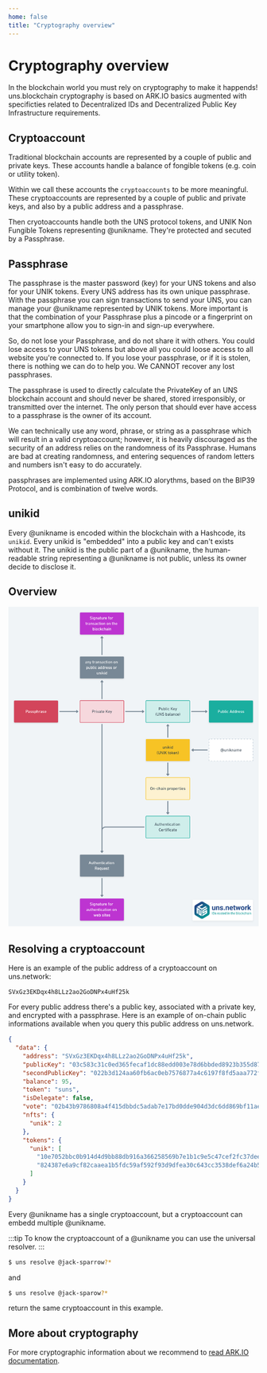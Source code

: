 ```yaml
---
home: false
title: "Cryptography overview"
---
```


# Cryptography overview

In the blockchain world you must rely on cryptography to make it happends! uns.blockchain cryptography is based on ARK.IO basics augmented with specificties related to Decentralized IDs and Decentralized Public Key Infrastructure requirements.

## Cryptoaccount

Traditional blockchain accounts are represented by a couple of public and private keys. These accounts handle a balance of fongible tokens (e.g. coin or utility token).

Within <uns/> we call these accounts the ``cryptoaccounts`` to be more meaningful. These cryptoaccounts are represented by a couple of public and private keys, and  also by a public address and a passphrase. 

Then <uns/> cryotoaccounts handle both the UNS protocol tokens, and UNIK Non Fungible Tokens representing @unikname. They're protected and secuted by a Passphrase.

## Passphrase

The passphrase is the master password (key) for your UNS tokens and also for your UNIK tokens. Every UNS address has its own unique passphrase. With the passphrase you can sign transactions to send your UNS, you can manage your @unikname represented by UNIK tokens. More important is that the combination of your Passphrase plus a pincode or a fingerprint on your smartphone allow you to sign-in and sign-up everywhere.

So, do not lose your Passphrase, and do not share it with others. You could lose access to your UNS tokens but above all you could loose access to all website you're connected to. If you lose your passphrase, or if it is stolen, there is nothing we can do to help you. We CANNOT recover any lost passphrases.

The passphrase is used to directly calculate the PrivateKey of an UNS blockchain account and should never be shared, stored irresponsibly, or transmitted over the internet. The only person that should ever have access to a passphrase is the owner of its account.

We can technically use any word, phrase, or string as a passphrase which will result in a valid <uns/> cryptoaccount; however, it is heavily discouraged as the security of an address relies on the randomness of its Passphrase. Humans are bad at creating randomness, and entering sequences of random letters and numbers isn't easy to do accurately.

<uns/> passphrases are implemented using ARK.IO alorythms, based on the BIP39 Protocol, and is combination of twelve words. 

## unikid

Every @unikname is encoded within the <uns/> blockchain with a Hashcode, its ``unikid``. Every unikid is "embedded" into a public key and can't exists without it. The unikid is the public part of a @unikname, the human-readable string representing a @unikname is not public, unless its owner decide to disclose it.


## Overview

![cryptography-overview](./images/cryptography-overview.png)

## Resolving a cryptoaccount

Here is an example of the public address of a cryptoaccount on uns.network:

```
SVxGz3EKDqx4h8LLz2ao2GoDNPx4uHf25k
```

For every public address there's a public key, associated with a private key, and encrypted with a passphrase. Here is an example of on-chain public informations available when you query this public address on uns.network.

```json
{
  "data": {
    "address": "SVxGz3EKDqx4h8LLz2ao2GoDNPx4uHf25k",
    "publicKey": "03c583c31c0ed365fecaf1dc88edd003e78d6bbded8923b355d878489284ea54ec",
    "secondPublicKey": "022b3d124aa60fb6ac0eb7576877a4c6197f8fd5aaa772f884c6269bf7829ba31e",
    "balance": 95,
    "token": "suns",
    "isDelegate": false,
    "vote": "02b43b9786808a4f415dbbdc5adab7e17bd0dde904d3dc6dd869bf11ae0f7a054d",
    "nfts": {
      "unik": 2
    },
    "tokens": {
      "unik": [
        "10e7052bbc0b914d4d9bb88db916a366258569b7e1b1c9e5c47cef2fc37deedb",
        "824387e6a9cf82caaea1b5fdc59af592f93d9dfea30c643cc3538def6a24b514"
      ]
    }
  }
}
```

Every @unikname has a single cryptoaccount, but a cryptoaccount can embedd multiple @unikname. 

:::tip
To know the cryptoaccount of a @unikname you can use the universal resolver.
:::

```bash
$ uns resolve @jack-sparrow?*
```
and 
```bash
$ uns resolve @jack-sparow?*
```
return the same cryptoaccount in this example.


## More about cryptography

For more cryptographic information about we recommend to [read ARK.IO documentation](https://learn.ark.dev/concepts/cryptography).


